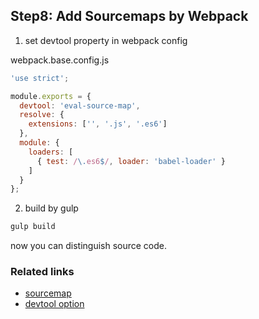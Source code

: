 ## Step8: Add Sourcemaps by Webpack

1. set devtool property in webpack config

  webpack.base.config.js
  ```javascript
  'use strict';

  module.exports = {
    devtool: 'eval-source-map',
    resolve: {
      extensions: ['', '.js', '.es6']
    },
    module: {
      loaders: [
        { test: /\.es6$/, loader: 'babel-loader' }
      ]
    }
  };
  ```

2. build by gulp

  ```bash
  gulp build
  ```

  now you can distinguish source code.


### Related links

+ [sourcemap](http://www.html5rocks.com/en/tutorials/developertools/sourcemaps/?redirect_from_locale=ko)
+ [devtool option](http://webpack.github.io/docs/configuration.html#devtool)
